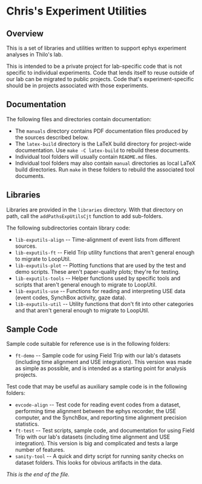 # Chris's Experiment Utilities

## Overview

This is a set of libraries and utilities written to support ephys experiment
analyses in Thilo's lab.

This is intended to be a private project for lab-specific code that is not
specific to individual experiments. Code that lends itself to reuse outside
of our lab can be migrated to public projects. Code that's
experiment-specific should be in projects associated with those experiments.


## Documentation

The following files and directories contain documentation:

* The `manuals` directory contains PDF documentation files produced by
the sources described below.
* The `latex-build` directory is the LaTeX build directory for project-wide
documentation. Use `make -C latex-build` to rebuild these documents.
* Individual tool folders will usually contain `README.md` files.
* Individual tool folders may also contain `manual` directories as local
LaTeX build directories. Run `make` in these folders to rebuild the associated
tool documents.


## Libraries

Libraries are provided in the `libraries` directory. With that directory
on path, call the `addPathsExpUtilsCjt` function to add sub-folders.

The following subdirectories contain library code:

* `lib-exputils-align` --
Time-alignment of event lists from different sources.
* `lib-exputils-ft` --
Field Trip utility functions that aren't general enough to migrate to
LoopUtil.
* `lib-exputils-plot` --
Plotting functions that are used by the test and demo scripts. These
aren't paper-quality plots; they're for testing.
* `lib-exputils-tools` --
Helper functions used by specific tools and scripts that aren't general
enough to migrate to LoopUtil.
* `lib-exputils-use` --
Functions for reading and interpreting USE data (event codes, SynchBox
activity, gaze data).
* `lib-exputils-util` --
Utility functions that don't fit into other categories and that aren't
general enough to migrate to LoopUtil.


## Sample Code

Sample code suitable for reference use is in the following folders:

* `ft-demo` --
Sample code for using Field Trip with our lab's datasets (including time
alignment and USE integration). This version was made as simple as possible,
and is intended as a starting point for analysis projects.

Test code that may be useful as auxiliary sample code is in the following
folders:

* `evcode-align` --
Test code for reading event codes from a dataset, performing time alignment
between the ephys recorder, the USE computer, and the SynchBox, and
reporting time alignment precision statistics.
* `ft-test` --
Test scripts, sample code, and documentation for using Field Trip with our
lab's datasets (including time alignment and USE integration). This version
is big and complicated and tests a large number of features.
* `sanity-tool` --
A quick and dirty script for running sanity checks on dataset folders. This
looks for obvious artifacts in the data.


*This is the end of the file.*
